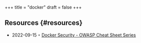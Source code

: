 +++
title = "docker"
draft = false
+++

## Resources {#resources}

-   2022-09-15 ◦ [Docker Security - OWASP Cheat Sheet Series](https://cheatsheetseries.owasp.org/cheatsheets/Docker_Security_Cheat_Sheet.html)